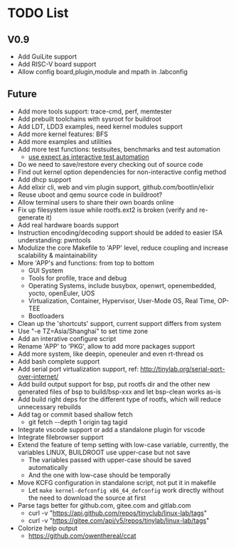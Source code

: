 
# TODO List

## V0.9

* Add GuiLite support
* Add RISC-V board support
* Allow config board,plugin,module and mpath in .labconfig

## Future

* Add more tools support: trace-cmd, perf, memtester
* Add prebuilt toolchains with sysroot for buildroot
* Add LDT, LDD3 examples, need kernel modules support
* Add more kernel features: BFS
* Add more examples and utilities
* Add more test functions: testsuites, benchmarks and test automation
  * [use expect as interactive test automation](https://fadeevab.com/how-to-setup-qemu-output-to-console-and-automate-using-shell-script/#3inputoutputthroughanamedpipefile)
* Do we need to save/restore every checking out of source code
* Find out kernel option dependencies for non-interactive config method
* Add dhcp support
* Add elixir cli, web and vim plugin support, github.com/bootlin/elixir
* Reuse uboot and qemu source code in buildroot?
* Allow terminal users to share their own boards online
* Fix up filesystem issue while rootfs.ext2 is broken (verify and re-generate it)
* Add real hardware boards support
* Instruction encoding/decoding support should be added to easier ISA understanding: pwntools
* Modulize the core Makefile to 'APP' level, reduce coupling and increase scalability & maintainability
* More 'APP's and functions: from top to bottom
  * GUI System
  * Tools for profile, trace and debug
  * Operating Systems, include busybox, openwrt, openembedded, yocto, openEuler, UOS
  * Virtualization, Container, Hypervisor, User-Mode OS, Real Time, OP-TEE
  * Bootloaders
* Clean up the 'shortcuts' support, current support differs from system
* Use "-e TZ=Asia/Shanghai" to set time zone
* Add an interative configure script
* Rename 'APP' to 'PKG', allow to add more packages support
* Add more system, like deepin, openeuler and even rt-thread os
* Add bash complete support
* Add serial port virtualization support, ref: http://tinylab.org/serial-port-over-internet/
* Add build output support for bsp, put rootfs dir and the other new generated files of bsp to build/bsp-xxx and let bsp-clean works as-is
* Add build right deps for the different type of rootfs, which will reduce unnecessary rebuilds
* Add tag or commit based shallow fetch
  * git fetch --depth 1 origin tag tagid
* Integrate vscode support or add a standalone plugin for vscode
* Integrate filebrowser support
* Extend the feature of temp setting with low-case variable, currently, the variables LINUX, BUILDROOT use upper-case but not save
  * The variables passed with upper-case should be saved automatically
  * And the one with low-case should be temporally
* Move KCFG configuration in standalone script, not put it in makefile
  * Let `make kernel-defconfig x86_64_defconfig` work directly without the need to download the source at first
* Parse tags better for github.com, gitee.com and gitlab.com
  * curl -v "https://api.github.com/repos/tinyclub/linux-lab/tags"
  * curl -v "https://gitee.com/api/v5/repos/tinylab/linux-lab/tags"
* Colorize help output
  * https://github.com/owenthereal/ccat
